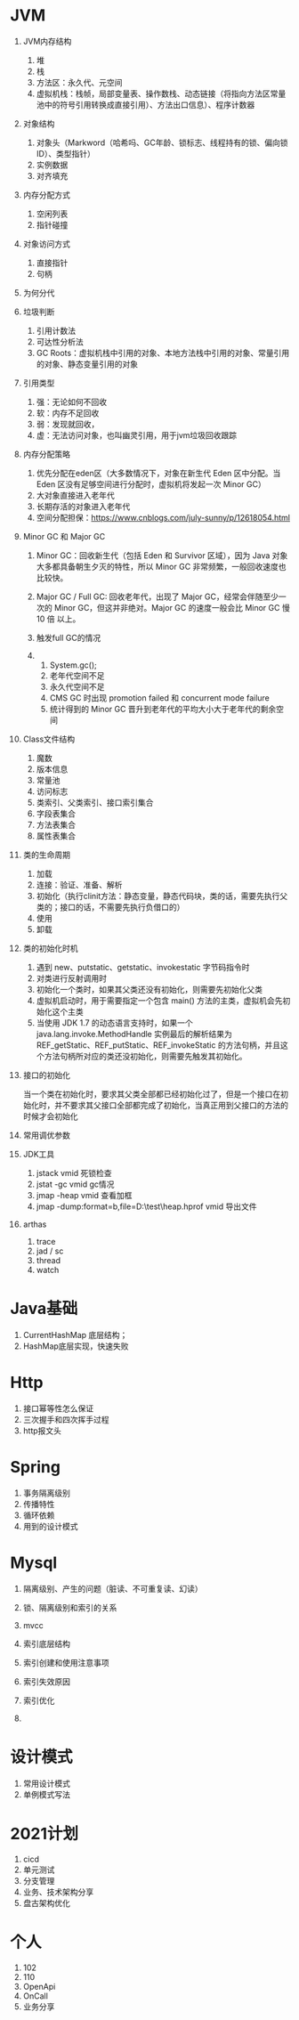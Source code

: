 # JVM

1. JVM内存结构

   1. 堆
   2. 栈
   3. 方法区：永久代、元空间
   4. 虚拟机栈：栈帧，局部变量表、操作数栈、动态链接（将指向方法区常量池中的符号引用转换成直接引用）、方法出口信息）、程序计数器

2. 对象结构

   1. 对象头（Markword（哈希吗、GC年龄、锁标志、线程持有的锁、偏向锁ID）、类型指针）
   2. 实例数据
   3. 对齐填充

3. 内存分配方式

   1. 空闲列表
   2. 指针碰撞

4. 对象访问方式

   1. 直接指针
   2. 句柄

5. 为何分代

6. 垃圾判断

   1. 引用计数法
   2. 可达性分析法
   3. GC Roots：虚拟机栈中引用的对象、本地方法栈中引用的对象、常量引用的对象、静态变量引用的对象

7. 引用类型

   1. 强：无论如何不回收
   2. 软：内存不足回收
   3. 弱：发现就回收，
   4. 虚：无法访问对象，也叫幽灵引用，用于jvm垃圾回收跟踪

8. 内存分配策略

   1. 优先分配在eden区（大多数情况下，对象在新生代 Eden 区中分配。当 Eden 区没有足够空间进行分配时，虚拟机将发起一次 Minor GC）
   2. 大对象直接进入老年代
   3. 长期存活的对象进入老年代
   4. 空间分配担保：https://www.cnblogs.com/july-sunny/p/12618054.html

9. Minor GC 和 Major GC

   1. Minor GC：回收新生代（包括 Eden 和 Survivor 区域），因为 Java 对象大多都具备朝生夕灭的特性，所以 Minor GC 非常频繁，一般回收速度也比较快。
   2. Major GC / Full GC: 回收老年代，出现了 Major GC，经常会伴随至少一次的 Minor GC，但这并非绝对。Major GC 的速度一般会比 Minor GC 慢 10 倍 以上。

   3. 触发full GC的情况

   4. 1. System.gc();
      2. 老年代空间不足
      3. 永久代空间不足
      4. CMS GC 时出现 promotion failed 和 concurrent mode failure
      5. 统计得到的 Minor GC 晋升到老年代的平均大小大于老年代的剩余空间

10. Class文件结构

    1. 魔数
    2. 版本信息
    3. 常量池
    4. 访问标志
    5. 类索引、父类索引、接口索引集合
    6. 字段表集合
    7. 方法表集合
    8. 属性表集合

11. 类的生命周期

    1. 加载
    2. 连接：验证、准备、解析
    3. 初始化（执行clinit方法：静态变量，静态代码块，类的话，需要先执行父类的；接口的话，不需要先执行负借口的）
    4. 使用
    5. 卸载

12. 类的初始化时机

    1. 遇到 new、putstatic、getstatic、invokestatic 字节码指令时
    2. 对类进行反射调用时
    3. 初始化一个类时，如果其父类还没有初始化，则需要先初始化父类
    4. 虚拟机启动时，用于需要指定一个包含 main() 方法的主类，虚拟机会先初始化这个主类
    5. 当使用 JDK 1.7 的动态语言支持时，如果一个 java.lang.invoke.MethodHandle 实例最后的解析结果为 REF_getStatic、REF_putStatic、REF_invokeStatic 的方法句柄，并且这个方法句柄所对应的类还没初始化，则需要先触发其初始化。

13. 接口的初始化

    当一个类在初始化时，要求其父类全部都已经初始化过了，但是一个接口在初始化时，并不要求其父接口全部都完成了初始化，当真正用到父接口的方法的时候才会初始化

14. 常用调优参数

15. JDK工具

    1. jstack vmid 死锁检查
    2. jstat -gc vmid  gc情况
    3. jmap -heap vmid 查看加框
    4. jmap -dump:format=b,file=D:\test\heap.hprof vmid 导出文件

16. arthas

    1. trace 
    2. jad   / sc
    3. thread
    4. watch



# Java基础



1. CurrentHashMap 底层结构；
2. HashMap底层实现，快速失败

# Http

1. 接口幂等性怎么保证
2. 三次握手和四次挥手过程
3. http报文头



# Spring 

1. 事务隔离级别
2. 传播特性
3. 循环依赖
4. 用到的设计模式



# Mysql

1. 隔离级别、产生的问题（脏读、不可重复读、幻读）

2. 锁、隔离级别和索引的关系

3. mvcc

4. 索引底层结构

5. 索引创建和使用注意事项

6. 索引失效原因

7. 索引优化

8. 

   

   

# 设计模式

1. 常用设计模式
2. 单例模式写法





# 2021计划

1. cicd
2. 单元测试
3. 分支管理
4. 业务、技术架构分享
5. 盘古架构优化



# 个人

1. 102
2. 110
3. OpenApi
4. OnCall
5. 业务分享

